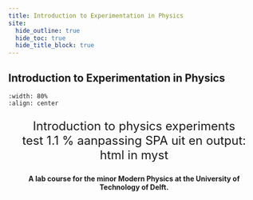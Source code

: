 ```yaml
---
title: Introduction to Experimentation in Physics
site:
  hide_outline: true
  hide_toc: true
  hide_title_block: true
---
```



## Introduction to Experimentation in Physics


```{figure} cover.jpg
:width: 80%
:align: center

```

<div style="text-align: center; font-size: 24px">

Introduction to physics experiments  
test 1.1 
% aanpassing SPA uit en output: html in myst


</div>


<div style="text-align: center;">

**A lab course for the minor Modern Physics at the University of Technology of Delft.**

</div>

